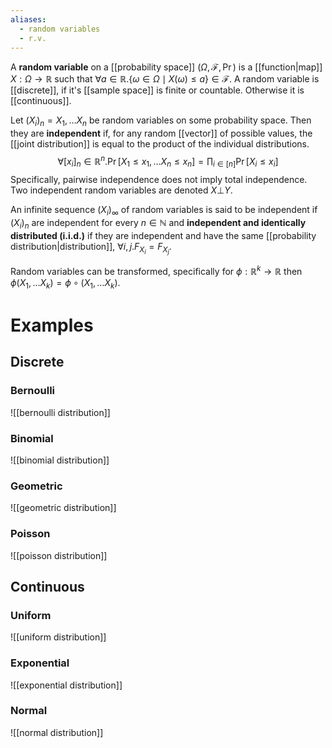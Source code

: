 ```yaml
---
aliases:
  - random variables
  - r.v.
---
```


A **random variable** on a [[probability space]] $(\Omega, \mathcal{F}, \Pr)$ is a [[function|map]] $X : \Omega \to \mathbb{R}$ such that $\forall a \in \mathbb{R}. \{  \omega \in \Omega \mid X(\omega) \leq a \} \in \mathcal{F}$. A random variable is [[discrete]], if it's [[sample space]] is finite or countable. Otherwise it is [[continuous]].

Let $(X_{i})_{n} = X_{1}, \dots X_{n}$ be random variables on some probability space. Then they are **independent** if, for any random [[vector]] of possible values, the [[joint distribution]] is equal to the product of the individual distributions.
$$
\forall[x_{i}]_{n} \in \mathbb{R}^{n}.\Pr[X_{1} \leq x_{1}, \dots X_{n} \leq x_{n}] = \prod_{i \in [n]} \Pr[X_{i} \leq x_{i}]
$$
Specifically, pairwise independence does not imply total independence. Two independent random variables are denoted $X \bot Y$.

An infinite sequence $(X_{i})_{\infty}$ of random variables is said to be independent if $(X_{i})_{n}$ are independent for every $n \in \mathbb{N}$ and **independent and identically distributed (i.i.d.)** if they are independent and have the same [[probability distribution|distribution]], $\forall i,j. F_{X_{i}} = F_{X_{j}}$.

Random variables can be transformed, specifically for $\phi : \mathbb{R}^{k} \to \mathbb{R}$ then $\phi(X_{1}, \dots X_{k}) = \phi \circ (X_{1}, \dots X_{k})$.

# Examples
## Discrete
### Bernoulli
![[bernoulli distribution]]

### Binomial
![[binomial distribution]]

### Geometric
![[geometric distribution]]

### Poisson
![[poisson distribution]]


## Continuous

### Uniform
![[uniform distribution]]

### Exponential
![[exponential distribution]]

### Normal
![[normal distribution]]

